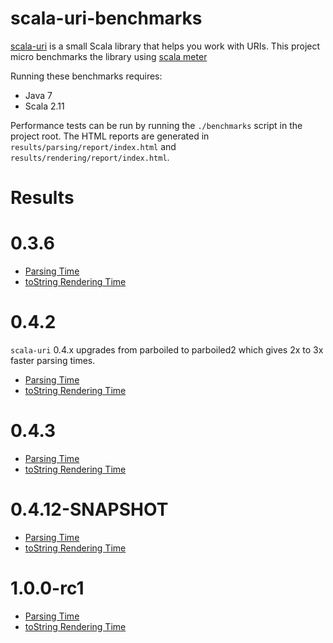 # scala-uri-benchmarks

[scala-uri](https://github.com/lemonlabsuk/scala-uri/) is a small Scala library that helps you work with URIs. This project micro benchmarks the library using [scala meter](http://axel22.github.io/scalameter/)

Running these benchmarks requires:

 * Java 7
 * Scala 2.11

Performance tests can be run by running the `./benchmarks` script in the project root. The HTML reports are generated in `results/parsing/report/index.html` and `results/rendering/report/index.html`.

# Results

# 0.3.6

* [Parsing Time](http://lemonlabsuk.github.io/scala-uri-benchmarks/parsing-0.3.6/report/index.html)
* [toString Rendering Time](http://lemonlabsuk.github.io/scala-uri-benchmarks/rendering-0.3.6/report/index.html)

# 0.4.2

`scala-uri` 0.4.x upgrades from parboiled to parboiled2 which gives 2x to 3x faster parsing times.

* [Parsing Time](http://lemonlabsuk.github.io/scala-uri-benchmarks/parsing-0.4.2/report/index.html)
* [toString Rendering Time](http://lemonlabsuk.github.io/scala-uri-benchmarks/rendering-0.4.2/report/index.html)

# 0.4.3

* [Parsing Time](http://lemonlabsuk.github.io/scala-uri-benchmarks/parsing-0.4.3/report/index.html)
* [toString Rendering Time](http://lemonlabsuk.github.io/scala-uri-benchmarks/rendering-0.4.3/report/index.html)

# 0.4.12-SNAPSHOT

* [Parsing Time](http://lemonlabsuk.github.io/scala-uri-benchmarks/parsing-0.4.12-SNAPSHOT/report/index.html)
* [toString Rendering Time](http://lemonlabsuk.github.io/scala-uri-benchmarks/rendering-0.4.12-SNAPSHOT/report/index.html)

# 1.0.0-rc1

* [Parsing Time](http://lemonlabsuk.github.io/scala-uri-benchmarks/parsing-1.0.0-rc1/report/index.html)
* [toString Rendering Time](http://lemonlabsuk.github.io/scala-uri-benchmarks/1.0.0-rc1/report/index.html)